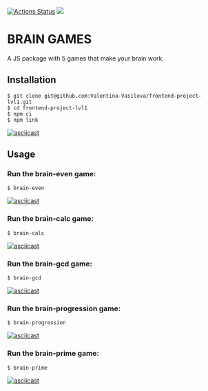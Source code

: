 [![Actions Status](https://github.com/Valentina-Vasileva/frontend-project-lvl1/workflows/hexlet-check/badge.svg)](https://github.com/Valentina-Vasileva/frontend-project-lvl1/actions)
<a href="https://codeclimate.com/github/Valentina-Vasileva/frontend-project-lvl1/maintainability"><img src="https://api.codeclimate.com/v1/badges/194de7e3a67f48ffce93/maintainability" /></a>

# BRAIN GAMES
A JS package with 5 games that make your brain work.

## Installation
```console
$ git clone git@github.com:Valentina-Vasileva/frontend-project-lvl1.git
$ cd frontend-project-lvl1
$ npm ci
$ npm link
```
[![asciicast](https://asciinema.org/a/n64lRfHbu79vEk6Y0rZclBp0X.svg)](https://asciinema.org/a/n64lRfHbu79vEk6Y0rZclBp0X)

## Usage
### Run the brain-even game:
```console
$ brain-even
```
[![asciicast](https://asciinema.org/a/fV1gTApym1McxXdtL4WgZ0P0P.svg)](https://asciinema.org/a/fV1gTApym1McxXdtL4WgZ0P0P)

### Run the brain-calc game:
```console
$ brain-calc
```
[![asciicast](https://asciinema.org/a/B2zSTpNGALxB2Pu62JSOMNkAY.svg)](https://asciinema.org/a/B2zSTpNGALxB2Pu62JSOMNkAY)

### Run the brain-gcd game:
```console
$ brain-gcd
```
[![asciicast](https://asciinema.org/a/R3jMidUEnBdgim1dS2fRlaIgZ.svg)](https://asciinema.org/a/R3jMidUEnBdgim1dS2fRlaIgZ)

### Run the brain-progression game:
```console
$ brain-progression
```
[![asciicast](https://asciinema.org/a/NwEvVMjF5N1K8uX83ZyUt48Rd.svg)](https://asciinema.org/a/NwEvVMjF5N1K8uX83ZyUt48Rd)

### Run the brain-prime game:
```console
$ brain-prime
```
[![asciicast](https://asciinema.org/a/JIvBl6axDiM1C80GFrH8EipJ7.svg)](https://asciinema.org/a/JIvBl6axDiM1C80GFrH8EipJ7)